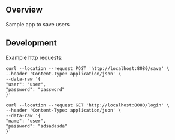## Overview

Sample app to save users


## Development

Example http requests:


```
curl --location --request POST 'http://localhost:8080/save' \
--header 'Content-Type: application/json' \
--data-raw '{
"user": "user",
"password": "password"
}'
```

```
curl --location --request GET 'http://localhost:8080/login' \
--header 'Content-Type: application/json' \
--data-raw '{
"name": "user",
"password": "adsadasda"
}'

```